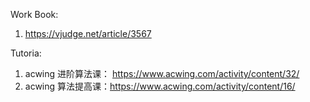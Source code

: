 Work Book:

1. https://vjudge.net/article/3567


Tutoria:
1. acwing 进阶算法课： https://www.acwing.com/activity/content/32/
2. acwing 算法提高课：https://www.acwing.com/activity/content/16/
